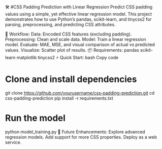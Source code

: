 🛠️ #CSS Padding Prediction with Linear Regression
Predict CSS padding values using a simple, yet effective linear regression model. This project demonstrates how to use Python’s pandas, scikit-learn, and tinycss2 for parsing, preprocessing, and predicting CSS attributes.

🚀 Workflow:
Data: Encoded CSS features (excluding padding).
Preprocessing: Clean and scale data.
Model: Train a linear regression model.
Evaluate: MAE, MSE, and visual comparison of actual vs predicted values.
Visualize: Scatter plot of results.
📦 Requirements:
pandas
scikit-learn
matplotlib
tinycss2
⚡ Quick Start:
bash
Copy code
# Clone and install dependencies
git clone https://github.com/yourusername/css-padding-prediction.git
cd css-padding-prediction
pip install -r requirements.txt

# Run the model
python model_training.py
🌟 Future Enhancements:
Explore advanced regression models.
Add support for more CSS properties.
Deploy as a web service.
